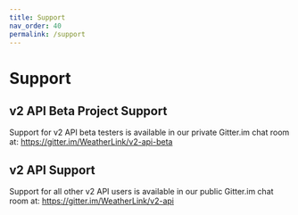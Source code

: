 ```yaml
---
title: Support
nav_order: 40
permalink: /support
---
```


# Support

## v2 API Beta Project Support

Support for v2 API beta testers is available in our private Gitter.im chat room at: https://gitter.im/WeatherLink/v2-api-beta

## v2 API Support

Support for all other v2 API users is available in our public Gitter.im chat room at: https://gitter.im/WeatherLink/v2-api
